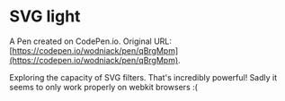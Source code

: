 # SVG light

A Pen created on CodePen.io. Original URL: [https://codepen.io/wodniack/pen/qBrgMpm](https://codepen.io/wodniack/pen/qBrgMpm).

Exploring the capacity of SVG filters. That's incredibly powerful! Sadly it seems to only work properly on webkit browsers :(
